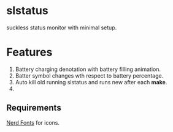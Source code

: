 # slstatus
suckless status monitor with minimal setup.

# Features
1) Battery charging denotation with battery filling animation.
2) Batter symbol changes wth respect to battery percentage.
3) Auto kill old running slstatus and runs new after each **make**.
4) 



## Requirements
[Nerd Fonts](https://www.nerdfonts.com/font-downloads) for icons.
